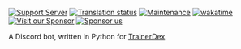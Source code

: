 [![Support Server](https://img.shields.io/discord/364313717720219651.svg?color=7289da&label=TrainerDex&logo=discord&style=flat)](https://discord.gg/bDPnJ2)
[![Translation status](https://hosted.weblate.org/widgets/trainerdex/-/discord-bot/svg-badge.svg)](https://hosted.weblate.org/engage/trainerdex/)
[![Maintenance](https://img.shields.io/static/v1?label=Maintained?&message=bug+fixes+only&color=orange&style=flat)](#)
[![wakatime](https://wakatime.com/badge/github/TrainerDex/DiscordBot.svg?style=flat)](https://wakatime.com/badge/github/TrainerDex/DiscordBot)  
[![Visit our Sponsor](https://img.shields.io/static/v1?label=Sponsored+by&message=Wynaut+Wyandotte&color=7289da&logo=discord&style=flat)](https://discord.gg/jJKVAPw4Pw)
[![Sponsor us](https://img.shields.io/static/v1?label=Patreon&message=TrainerDexApp&color=ff424d&style=flat)](https://www.patreon.com/TrainerDexApp)

A Discord bot, written in Python for [TrainerDex](https://trainerdex.app/).
